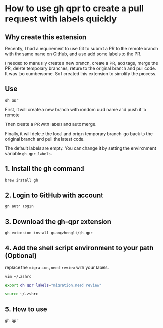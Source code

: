 # How to use gh qpr to create a pull request with labels quickly

## Why create this extension

Recently, I had a requirement to use Git to submit a PR to the remote branch with the same name on GitHub, and also add some labels to the PR.

I needed to manually create a new branch, create a PR, add tags, merge the PR, delete temporary branches, return to the original branch and pull code. It was too cumbersome. So I created this extension to simplify the process.

## Use

```bash
gh qpr
```

First, it will create a new branch with rondom uuid name and push it to remote. 

Then create a PR with labels and auto merge. 

Finally, it will delete the local and origin temporary branch, go back to the original branch and pull the latest code.

The default labels are empty. You can change it by setting the environment variable `gh_qpr_labels`.


## 1. Install the gh command

```bash
brew install gh
```

## 2. Login to GitHub with account

```bash
gh auth login
```

## 3. Download the gh-qpr extension

```bash
gh extension install guangzhengli/gh-qpr
```

## 4. Add the shell script environment to your path (Optional)

replace the `migration,need review` with your labels.

```bash
vim ~/.zshrc
```

```bash
export gh_qpr_labels="migration,need review"
```

```bash
source ~/.zshrc
```

## 5. How to use

```bash
gh qpr
```


